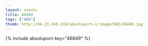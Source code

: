 ```yaml
--- 
layout: sieutv
title: 46849
tags: ["46k"]
thumb: http://94.23.248.219/absoluporn-1/image/002/46849.jpg
---
```

{% include absoluporn key="46849" %} 
